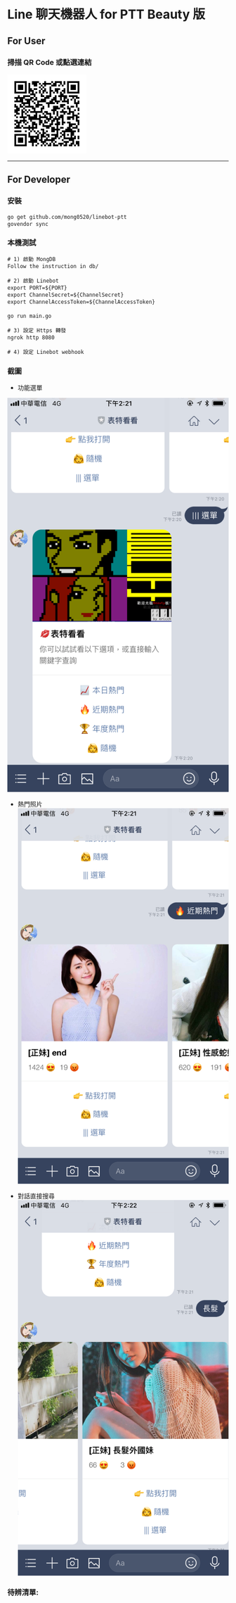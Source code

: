# Line 聊天機器人 for PTT Beauty 版

## For User

### 掃描 QR Code 或點選連結
[<img src="resource/qr_code.png">](https://line.me/R/ti/p/SFXWQpzdaY)


---

## For Developer

### 安裝

```
go get github.com/mong0520/linebot-ptt
govendor sync
```


### 本機測試

```
# 1) 啟動 MongDB
Follow the instruction in db/

# 2) 啟動 Linebot
export PORT=${PORT}
export ChannelSecret=${ChannelSecret}
export ChannelAccessToken=${ChannelAccessToken}

go run main.go

# 3) 設定 Https 轉發
ngrok http 8080

# 4) 設定 Linebot webhook

```


### 截圖

* 功能選單

![功能選單](resource/screen1.jpg)


* 熱門照片
![熱門照片](resource/screen2.jpg)


* 對話直接搜尋
![對話直接搜尋](resource/screen3.jpg)

### 待辨清單:
